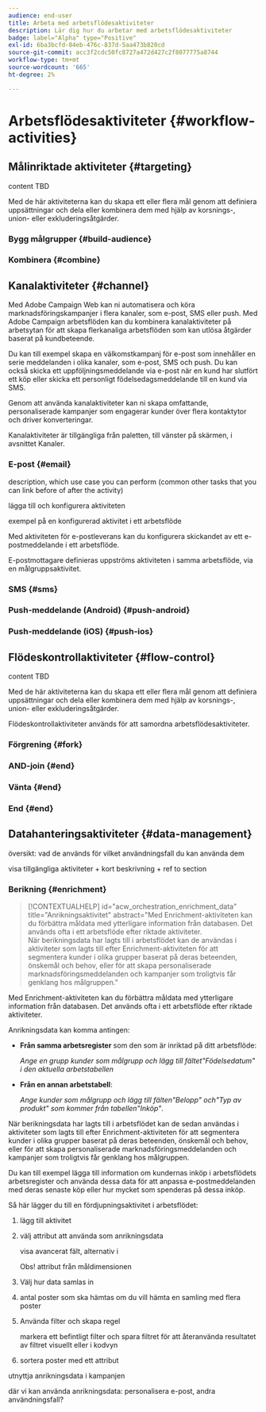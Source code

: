 ```yaml
---
audience: end-user
title: Arbeta med arbetsflödesaktiviteter
description: Lär dig hur du arbetar med arbetsflödesaktiviteter
badge: label="Alpha" type="Positive"
exl-id: 6ba3bcfd-84eb-476c-837d-5aa473b820cd
source-git-commit: acc3f2cdc50fc8727a472d427c2f8077775a8744
workflow-type: tm+mt
source-wordcount: '665'
ht-degree: 2%

---
```



# Arbetsflödesaktiviteter {#workflow-activities}

## Målinriktade aktiviteter {#targeting}

content TBD

<!--à reformuler-->Med de här aktiviteterna kan du skapa ett eller flera mål genom att definiera uppsättningar och dela eller kombinera dem med hjälp av korsnings-, union- eller exkluderingsåtgärder.

### Bygg målgrupper {#build-audience}

### Kombinera {#combine}

## Kanalaktiviteter {#channel}

Med Adobe Campaign Web kan ni automatisera och köra marknadsföringskampanjer i flera kanaler, som e-post, SMS eller push. Med Adobe Campaign arbetsflöden kan du kombinera kanalaktiviteter på arbetsytan för att skapa flerkanaliga arbetsflöden som kan utlösa åtgärder baserat på kundbeteende.

Du kan till exempel skapa en välkomstkampanj för e-post som innehåller en serie meddelanden i olika kanaler, som e-post, SMS och push. Du kan också skicka ett uppföljningsmeddelande via e-post när en kund har slutfört ett köp eller skicka ett personligt födelsedagsmeddelande till en kund via SMS.

Genom att använda kanalaktiviteter kan ni skapa omfattande, personaliserade kampanjer som engagerar kunder över flera kontaktytor och driver konverteringar.

Kanalaktiviteter är tillgängliga från paletten, till vänster på skärmen, i avsnittet Kanaler.

### E-post {#email}

description, which use case you can perform (common other tasks that you can link before of after the activity)

lägga till och konfigurera aktiviteten

exempel på en konfigurerad aktivitet i ett arbetsflöde


Med aktiviteten för e-postleverans kan du konfigurera skickandet av ett e-postmeddelande i ett arbetsflöde.

<!-- Scheduled emails available?

This can be a single send email and sent just once, or it can be a recurring email.
* Single send emails are standard emails, sent once.
* Recurring emails allow you to send the same email multiple times to different targets over a defined period. You can aggregate the deliveries per period in order to get reports that correspond to your needs.

When linked to a scheduler, you can define recurring emails.-->

E-postmottagare definieras uppströms aktiviteten i samma arbetsflöde, via en målgruppsaktivitet.

<!--The message preparation is triggered according to the workflow execution parameters. From the message dashboard, you can select whether to request or not a manual confirmation to send the message (required by default). You can start the workflow manually or place a scheduler activity in the workflow to automate execution.-->


### SMS {#sms}

### Push-meddelande (Android) {#push-android}

### Push-meddelande (iOS) {#push-ios}

## Flödeskontrollaktiviteter {#flow-control}

content TBD

<!--à reformuler-->Med de här aktiviteterna kan du skapa ett eller flera mål genom att definiera uppsättningar och dela eller kombinera dem med hjälp av korsnings-, union- eller exkluderingsåtgärder.

Flödeskontrollaktiviteter används för att samordna arbetsflödesaktiviteter.

### Förgrening {#fork}

### AND-join {#end}


### Vänta {#end}

### End {#end}

## Datahanteringsaktiviteter {#data-management}

översikt: vad de används för vilket användningsfall du kan använda dem

visa tillgängliga aktiviteter + kort beskrivning + ref to section

### Berikning {#enrichment}

>[!CONTEXTUALHELP]
>id="acw_orchestration_enrichment_data"
>title="Anrikningsaktivitet"
>abstract="Med Enrichment-aktiviteten kan du förbättra måldata med ytterligare information från databasen. Det används ofta i ett arbetsflöde efter riktade aktiviteter.<br/>När berikningsdata har lagts till i arbetsflödet kan de användas i aktiviteter som lagts till efter Enrichment-aktiviteten för att segmentera kunder i olika grupper baserat på deras beteenden, önskemål och behov, eller för att skapa personaliserade marknadsföringsmeddelanden och kampanjer som troligtvis får genklang hos målgruppen."

Med Enrichment-aktiviteten kan du förbättra måldata med ytterligare information från databasen. Det används ofta i ett arbetsflöde efter riktade aktiviteter.

Anrikningsdata kan komma antingen:

* **Från samma arbetsregister** som den som är inriktad på ditt arbetsflöde:

   *Ange en grupp kunder som målgrupp och lägg till fältet&quot;Födelsedatum&quot; i den aktuella arbetstabellen*

* **Från en annan arbetstabell**:

   *Ange kunder som målgrupp och lägg till fälten&quot;Belopp&quot; och&quot;Typ av produkt&quot; som kommer från tabellen&quot;Inköp&quot;*.

När berikningsdata har lagts till i arbetsflödet kan de sedan användas i aktiviteter som lagts till efter Enrichment-aktiviteten för att segmentera kunder i olika grupper baserat på deras beteenden, önskemål och behov, eller för att skapa personaliserade marknadsföringsmeddelanden och kampanjer som troligtvis får genklang hos målgruppen.

Du kan till exempel lägga till information om kundernas inköp i arbetsflödets arbetsregister och använda dessa data för att anpassa e-postmeddelanden med deras senaste köp eller hur mycket som spenderas på dessa inköp.

Så här lägger du till en fördjupningsaktivitet i arbetsflödet:

1. lägg till aktivitet
1. välj attribut att använda som anrikningsdata

   visa avancerat fält, alternativ i

   Obs! attribut från måldimensionen

1. Välj hur data samlas in
1. antal poster som ska hämtas om du vill hämta en samling med flera poster
1. Använda filter och skapa regel

   markera ett befintligt filter och spara filtret för att återanvända resultatet av filtret visuellt eller i kodvyn

1. sortera poster med ett attribut

utnyttja anrikningsdata i kampanjen

där vi kan använda anrikningsdata: personalisera e-post, andra användningsfall?
